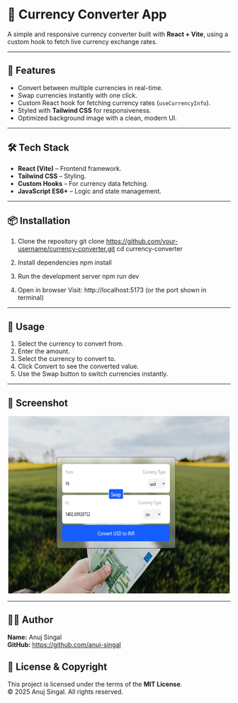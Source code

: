 # 💱 Currency Converter App

A simple and responsive currency converter built with **React + Vite**, using a custom hook to fetch live currency exchange rates.

---

## 🚀 Features
- Convert between multiple currencies in real-time.
- Swap currencies instantly with one click.
- Custom React hook for fetching currency rates (`useCurrencyInfo`).
- Styled with **Tailwind CSS** for responsiveness.
- Optimized background image with a clean, modern UI.

---

## 🛠 Tech Stack
- **React (Vite)** – Frontend framework.
- **Tailwind CSS** – Styling.
- **Custom Hooks** – For currency data fetching.
- **JavaScript ES6+** – Logic and state management.

---

## 📦 Installation

1. Clone the repository
   git clone https://github.com/your-username/currency-converter.git
   cd currency-converter

2. Install dependencies
   npm install

3. Run the development server
   npm run dev

4. Open in browser
   Visit: http://localhost:5173 (or the port shown in terminal)

---

## 🎯 Usage
1. Select the currency to convert from.
2. Enter the amount.
3. Select the currency to convert to.
4. Click Convert to see the converted value.
5. Use the Swap button to switch currencies instantly.

---

## 📸 Screenshot

<p align="center">
  <img src="/screenshot.png" width="500" height="400" />
</p>

---

## 👨‍💻 Author
**Name:** Anuj Singal  
**GitHub:** https://github.com/anuj-singal

## 📜 License & Copyright
This project is licensed under the terms of the **MIT License**.  
© 2025 Anuj Singal. All rights reserved.
